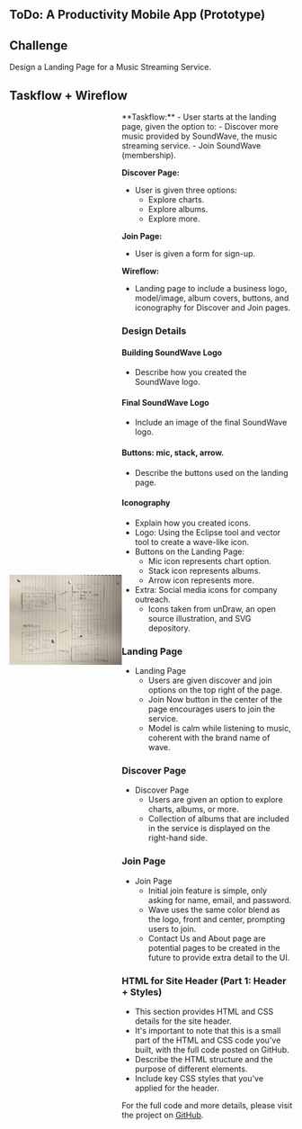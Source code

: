 ## ToDo: A Productivity Mobile App (Prototype)

## Challenge
Design a Landing Page for a Music Streaming Service.

## Taskflow + Wireflow

<div style="display: flex; align-items: center;">
   <img src="taskflow1.jpg" alt="SoundWave Logo" width="200" height="auto">
  <div>
**Taskflow:**
- User starts at the landing page, given the option to:
  - Discover more music provided by SoundWave, the music streaming service.
  - Join SoundWave (membership).
  
**Discover Page:**
- User is given three options:
  - Explore charts.
  - Explore albums.
  - Explore more.
  
**Join Page:**
- User is given a form for sign-up.

**Wireflow:**
- Landing page to include a business logo, model/image, album covers, buttons, and iconography for Discover and Join pages.

### Design Details

#### Building SoundWave Logo
- Describe how you created the SoundWave logo.

#### Final SoundWave Logo
- Include an image of the final SoundWave logo.

#### Buttons: mic, stack, arrow.
- Describe the buttons used on the landing page.

#### Iconography
- Explain how you created icons.
- Logo: Using the Eclipse tool and vector tool to create a wave-like icon.
- Buttons on the Landing Page:
  - Mic icon represents chart option.
  - Stack icon represents albums.
  - Arrow icon represents more.
- Extra: Social media icons for company outreach.
  - Icons taken from unDraw, an open source illustration, and SVG depository.

### Landing Page

- Landing Page
  - Users are given discover and join options on the top right of the page.
  - Join Now button in the center of the page encourages users to join the service.
  - Model is calm while listening to music, coherent with the brand name of wave.

### Discover Page

- Discover Page
  - Users are given an option to explore charts, albums, or more.
  - Collection of albums that are included in the service is displayed on the right-hand side.

### Join Page

- Join Page
  - Initial join feature is simple, only asking for name, email, and password.
  - Wave uses the same color blend as the logo, front and center, prompting users to join.
  - Contact Us and About page are potential pages to be created in the future to provide extra detail to the UI.

### HTML for Site Header (Part 1: Header + Styles)
- This section provides HTML and CSS details for the site header.
- It's important to note that this is a small part of the HTML and CSS code you've built, with the full code posted on GitHub.
- Describe the HTML structure and the purpose of different elements.
- Include key CSS styles that you've applied for the header.

For the full code and more details, please visit the project on [GitHub](URL-to-GitHub-project).
